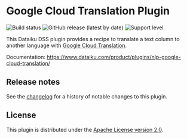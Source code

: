 # Google Cloud Translation Plugin

![Build status](https://github.com/dataiku/dss-plugin-nlp-google-cloud-translation/actions/workflows/auto-make.yml/badge.svg) ![GitHub release (latest by date)](https://img.shields.io/github/v/release/dataiku/dss-plugin-nlp-google-cloud-translation?logo=github) ![Support level](https://img.shields.io/badge/support-Unsupported-orange)

This Dataiku DSS plugin provides a recipe to translate a text column to another language with [Google Cloud Translation](https://cloud.google.com/translate/docs/basic/translating-text).

Documentation: https://www.dataiku.com/product/plugins/nlp-google-cloud-translation/

## Release notes

See the [changelog](CHANGELOG.md) for a history of notable changes to this plugin.

## License

This plugin is distributed under the [Apache License version 2.0](LICENSE).
